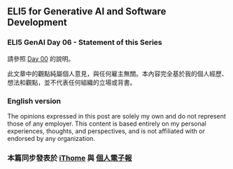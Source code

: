 ## ELI5 for Generative AI and Software Development
### ELI5 GenAI Day 06 - Statement of this Series

請參照 [Day 00](./00.md) 的說明。

此文章中的觀點純屬個人意見，與任何雇主無關。本內容完全基於我的個人經歷、想法和觀點，並不代表任何組織的立場或背書。

### English version
The opinions expressed in this post are solely my own and do not represent those of any employer. This content is based entirely on my personal experiences, thoughts, and perspectives, and is not affiliated with or endorsed by any organization.


### 本篇同步發表於 [iThome](https://ithelp.ithome.com.tw/articles/10346246) 與 [個人電子報](https://memo.jimmyliao.net/)

